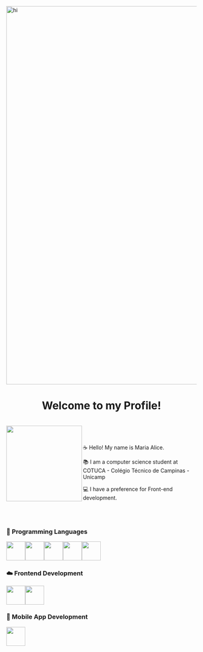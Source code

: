 <img src="https://www.imagensanimadas.com/data/media/280/estrela-imagem-animada-0071.gif" width="1000px" alt="hi" align="center"> <br>
 <h1 align="center">Welcome to my Profile!</h1> 
 <br/>
<img src="https://github.com/MaraAlce/MaraAlce/assets/89542647/a9e28ddf-492d-446e-ad72-afb48d3171ac" width="200px"align="left">
 <br/> 
 <br/> 
 <p> ☕  Hello! My name is Maria Alice.</p>
 <p> 📚 I am a computer science student at COTUCA - Colégio Técnico de Campinas - Unicamp</p>
 <p> 💻 I have a preference for Front-end development.</p>
 <br/> 
 <br/> 
 <div>
   <h3> 🧃 Programming Languages </h3>
<img src="https://img.icons8.com/?size=48&id=40670&format=png" width="50px"><img src="https://img.icons8.com/?size=1x&id=40669&format=png" width="50px" ><img src="https://img.icons8.com/?size=1x&id=55251&format=png" width="50px" ><img src="https://img.icons8.com/?size=1x&id=108784&format=png" width="50px"><img src="https://img.icons8.com/?size=48&id=13679&format=png" width="50px"> 
    <h3> ☁️ Frontend Development</h3>
<img src="https://img.icons8.com/?size=1x&id=21278&format=png" width="50px"><img src="https://img.icons8.com/?size=48&id=20909&format=png" width="50px">
 <h3> 📱 Mobile App Development</h3>
 <img src="https://img.icons8.com/?size=48&id=17836&format=png" width="50px">
 </div>

 

 



 
<!--
*MaraAlce/MaraAlce* is a ✨ special ✨ repository because its `README.md` (this file) appears on your GitHub profile.

Here are some ideas to get you started:

- 🔭 I’m currently working on ...
- 🌱 I’m currently learning ...
- 👯 I’m looking to collaborate on ...
- 🤔 I’m looking for help with ...
- 💬 Ask me about ...
- 📫 How to reach me: ...
- 😄 Pronouns: ...
- ⚡ Fun fact: ...
-->

